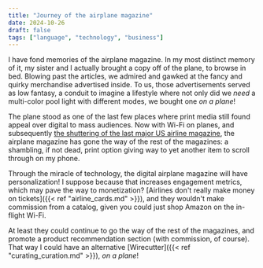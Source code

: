 ```yaml
---
title: "Journey of the airplane magazine"
date: 2024-10-26
draft: false
tags: ["language", "technology", "business"]
---
```

I have fond memories of the airplane magazine. In my most distinct memory of it, my sister and I actually brought a copy off of the plane, to browse in bed. Blowing past the articles, we admired and gawked at the fancy and quirky merchandise advertised inside. To us, those advertisements served as low fantasy, a conduit to imagine a lifestyle where not only did we _need_ a multi-color pool light with different modes, we bought one _on a plane_!

The plane stood as one of the last few places where print media still found appeal over digital to mass audiences. Now with Wi-Fi on planes, and subsequently [the shuttering of the last major US airline magazine](https://www.cjr.org/business_of_news/final-flight-airline-magazine-united-digital.php), the airplane magazine has gone the way of the rest of the magazines: a shambling, if not dead, print option giving way to yet another item to scroll through on my phone.

Through the miracle of technology, the digital airplane magazine will have personalization! I suppose because that increases engagement metrics, which may pave the way to monetization? [Airlines don't really make money on tickets]({{< ref "airline_cards.md" >}}), and they wouldn't make commission from a catalog, given you could just shop Amazon on the in-flight Wi-Fi.

At least they could continue to go the way of the rest of the magazines, and promote a product recommendation section (with commission, of course). That way I could have an alternative [Wirecutter]({{< ref "curating_curation.md" >}}), _on a plane_!